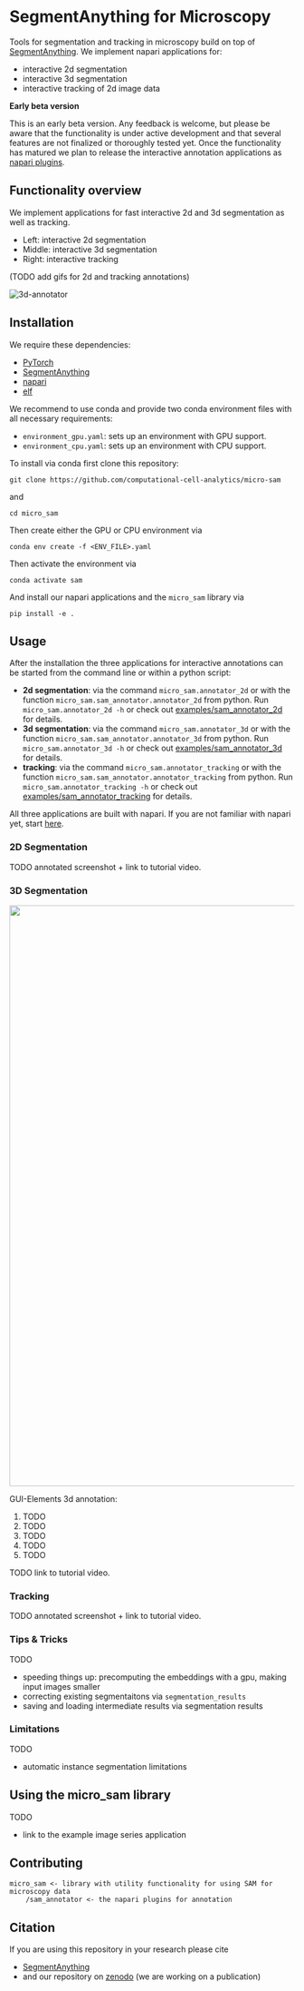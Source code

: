 # SegmentAnything for Microscopy

Tools for segmentation and tracking in microscopy build on top of [SegmentAnything](https://segment-anything.com/).
We implement napari applications for:
- interactive 2d segmentation
- interactive 3d segmentation
- interactive tracking of 2d image data

**Early beta version**

This is an early beta version. Any feedback is welcome, but please be aware that the functionality is under active development and that several features are not finalized or thoroughly tested yet.
Once the functionality has matured we plan to release the interactive annotation applications as [napari plugins](https://napari.org/stable/plugins/index.html).


## Functionality overview

We implement applications for fast interactive 2d and 3d segmentation as well as tracking.
- Left: interactive 2d segmentation
- Middle: interactive 3d segmentation
- Right: interactive tracking

(TODO add gifs for 2d and tracking annotations)

![3d-annotator](https://github.com/computational-cell-analytics/micro-sam/assets/4263537/ca4d6bcc-8674-455b-95c6-0eb516d2bc76)

## Installation

We require these dependencies:
- [PyTorch](https://pytorch.org/get-started/locally/)
- [SegmentAnything](https://github.com/facebookresearch/segment-anything#installation)
- [napari](https://napari.org/stable/)
- [elf](https://github.com/constantinpape/elf)

We recommend to use conda and provide two conda environment files with all necessary requirements:
- `environment_gpu.yaml`: sets up an environment with GPU support.
- `environment_cpu.yaml`: sets up an environment with CPU support.

To install via conda first clone this repository:
```
git clone https://github.com/computational-cell-analytics/micro-sam
```
and
```
cd micro_sam
```

Then create either the GPU or CPU environment via

```
conda env create -f <ENV_FILE>.yaml
```
Then activate the environment via
```
conda activate sam
```
And install our napari applications and the `micro_sam` library via
```
pip install -e .
```

## Usage

After the installation the three applications for interactive annotations can be started from the command line or within a python script:
- **2d segmentation**: via the command `micro_sam.annotator_2d` or with the function `micro_sam.sam_annotator.annotator_2d` from python. Run `micro_sam.annotator_2d -h` or check out [examples/sam_annotator_2d](https://github.com/computational-cell-analytics/micro-sam/blob/master/examples/sam_annotator_2d.py) for details. 
- **3d segmentation**: via the command `micro_sam.annotator_3d` or with the function `micro_sam.sam_annotator.annotator_3d` from python. Run `micro_sam.annotator_3d -h` or check out [examples/sam_annotator_3d](https://github.com/computational-cell-analytics/micro-sam/blob/master/examples/sam_annotator_3d.py) for details. 
- **tracking**: via the command `micro_sam.annotator_tracking` or with the function `micro_sam.sam_annotator.annotator_tracking` from python. Run `micro_sam.annotator_tracking -h` or check out [examples/sam_annotator_tracking](https://github.com/computational-cell-analytics/micro-sam/blob/master/examples/sam_annotator_tracking.py) for details. 

All three applications are built with napari. If you are not familiar with napari yet, start [here](https://napari.org/stable/tutorials/fundamentals/quick_start.html).

### 2D Segmentation

TODO annotated screenshot + link to tutorial video.

### 3D Segmentation

<img src="https://github.com/computational-cell-analytics/micro-sam/assets/4263537/3c35ba63-1b67-48df-9b11-94919bdc7c79" width="1024">

GUI-Elements 3d annotation:
1. TODO
2. TODO
3. TODO
4. TODO
5. TODO

TODO link to tutorial video.

### Tracking

TODO annotated screenshot + link to tutorial video.

### Tips & Tricks

TODO
- speeding things up: precomputing the embeddings with a gpu, making input images smaller
- correcting existing segmentaitons via `segmentation_results`
- saving and loading intermediate results via segmentation results

### Limitations

TODO
- automatic instance segmentation limitations


## Using the micro_sam library

TODO
- link to the example image series application


## Contributing

```
micro_sam <- library with utility functionality for using SAM for microscopy data
    /sam_annotator <- the napari plugins for annotation
```


## Citation

If you are using this repository in your research please cite
- [SegmentAnything](https://arxiv.org/abs/2304.02643)
- and our repository on [zenodo](TODO) (we are working on a publication)
